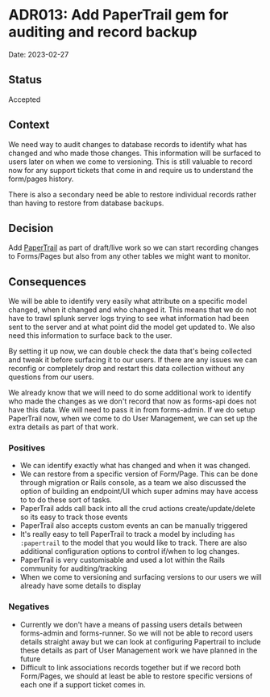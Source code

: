 # ADR013: Add PaperTrail gem for auditing and record backup

Date: 2023-02-27

## Status

Accepted

## Context

We need way to audit changes to database records to identify what has changed and who made those changes. This information
will be surfaced to users later on when we come to versioning. This is still valuable to record now for any support tickets
that come in and require us to understand the form/pages history.

There is also a secondary need be able to restore individual records rather than having to restore from database backups.

## Decision

Add [PaperTrail](https://github.com/paper-trail-gem/paper_trail) as part of draft/live work so we can start recording 
changes to Forms/Pages but also from any other tables we might want to monitor.

## Consequences

We will be able to identify very easily what attribute on a specific model changed, when it changed and who changed it.
This means that we do not have to trawl splunk server logs trying to see what information had been sent to the server
and at what point did the model get updated to. We also need this information to surface back to the user.

By setting it up now, we can double check the data that's being collected and tweak it before surfacing it to our users. 
If there are any issues we can reconfig or completely drop and restart this data collection without any questions from our users.

We already know that we will need to do some additional work to identify who made the changes as we don't record that now as 
forms-api does not have this data. We will need to pass it in from forms-admin. If we do setup PaperTrail now, when we 
come to do User Management, we can set up the extra details as part of that work.

### Positives

- We can identify exactly what has changed and when it was changed.
- We can restore from a specific version of Form/Page. This can be done through migration or Rails console, as a team we also
  discussed the option of building an endpoint/UI which super admins may have access to to do these sort of tasks.
- PaperTrail adds call back into all the crud actions create/update/delete so its easy to track those events
- PaperTrail also accepts custom events an can be manually triggered
- It's really easy to tell PaperTrail to track a model by including `has :papertrail` to the model that you would like to
  track. There are also additional configuration options to control if/when to log changes.
- PaperTrail is very customisable and used a lot within the Rails community for auditing/tracking 
- When we come to versioning and surfacing versions to our users we will already have some details to display

### Negatives
- Currently we don't have a means of passing users details between forms-admin and forms-runner. So we will not be able 
  to record users details straight away but we can look at configuring Papertrail to include these details as part of 
  User Management work we have planned in the future
- Difficult to link associations records together but if we record both Form/Pages, we should at least be able to restore 
  specific versions of each one if a support ticket comes in.


